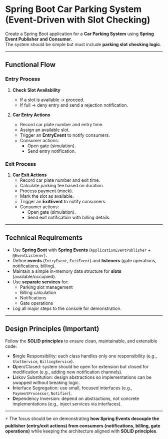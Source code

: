 # Spring Boot Car Parking System (Event-Driven with Slot Checking)

Create a Spring Boot application for a **Car Parking System** using **Spring Event Publisher and Consumer**.  
The system should be simple but must include **parking slot checking logic**.

---

## Functional Flow

### Entry Process
1. **Check Slot Availability**
    - If a slot is available → proceed.
    - If full → deny entry and send a rejection notification.

2. **Car Entry Actions**
    - Record car plate number and entry time.
    - Assign an available slot.
    - Trigger an **EntryEvent** to notify consumers.
    - Consumer actions:
        - Open gate (simulation).
        - Send entry notification.

### Exit Process
1. **Car Exit Actions**
    - Record car plate number and exit time.
    - Calculate parking fee based on duration.
    - Process payment (mock).
    - Mark the slot as available.
    - Trigger an **ExitEvent** to notify consumers.
    - Consumer actions:
        - Open gate (simulation).
        - Send exit notification with billing details.

---

## Technical Requirements
- Use **Spring Boot** with **Spring Events** (`ApplicationEventPublisher` + `@EventListener`).
- Define **events** (`EntryEvent`, `ExitEvent`) and **listeners** (gate operations, notifications, billing).
- Maintain a simple in-memory data structure for **slots** (available/occupied).
- Use **separate services** for:
    - Parking slot management
    - Billing calculation
    - Notifications
    - Gate operations
- Log all major steps to the console for demonstration.

---

## Design Principles (Important)

Follow the **SOLID principles** to ensure clean, maintainable, and extensible code:

- **S**ingle Responsibility: each class handles only one responsibility (e.g., `SlotService`, `BillingService`).
- **O**pen/Closed: system should be open for extension but closed for modification (e.g., adding new notification channels).
- **L**iskov Substitution: design abstractions so implementations can be swapped without breaking logic.
- **I**nterface Segregation: use small, focused interfaces (e.g., `PaymentProcessor`, `Notifier`).
- **D**ependency Inversion: depend on abstractions, not concrete implementations (e.g., inject services via interfaces).

---

⚡ The focus should be on demonstrating **how Spring Events decouple the publisher (entry/exit actions) from consumers (notifications, billing, gate operations)** while keeping the architecture aligned with **SOLID principles**.
